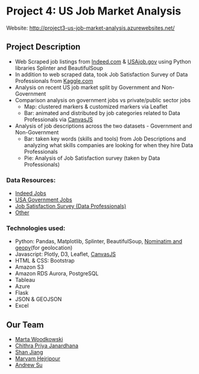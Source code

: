 # Project 4: US Job Market Analysis
Website: http://project3-us-job-market-analysis.azurewebsites.net/
## Project Description
* Web Scraped job listings from [Indeed.com](https://www.indeed.com/) & [USAjob.gov](https://www.usajobs.gov/) using Python libraries Splinter and BeautifulSoup
* In addition to web scraped data, took Job Satisfaction Survey of Data Professionals from [Kaggle.com](https://www.kaggle.com/)
* Analysis on recent US job market split by Government and Non-Government
* Comparison analysis on government jobs vs private/public sector jobs 
   * Map: clustered markers & customized markers via Leaflet
   * Bar: animated and distributed by job categories related to Data Professionals via [CanvasJS](https://canvasjs.com/javascript-charts/animated-chart/)
* Analysis of job descriptions across the two datasets - Government and Non-Government
   * Bar: taken key words (skills and tools) from Job Descriptions and analyzing what skills companies are looking for when they hire Data Professionals
   * Pie: Analysis of Job Satisfaction survey (taken by Data Professionals)
<!-- * Analysis on salary by industry and occupation (2020)
   * Bar: animated and distributed by industry and occupation via Plotly
* Statistical analysis on Occupations by state (2020)
   * Map: choropleth layers sorted by occupation via Leaflet -->

### Data Resources:

* [Indeed Jobs](https://us-job-market-mw.s3.us-west-2.amazonaws.com/mw_job_listings_scraped.csv)
* [USA Government Jobs](https://us-job-market-mw.s3.us-west-2.amazonaws.com/mw_govjob_listings_scraped.csv)
* [Job Satisfaction Survey (Data Professionals)](https://www.kaggle.com/phuchuynguyen/datarelated-developers-survey-by-stack-overflow)
* [Other](https://github.com/mriganv/Project-3-Project-4/tree/main/static/resources)

### Technologies used:

* Python: Pandas, Matplotlib, Splinter, BeautifulSoup, [Nominatim and geopy](https://medium.com/analytics-vidhya/how-to-generate-lat-and-long-coordinates-of-city-without-using-apis-25ebabcaf1d5)(for geolocation)
* Javascript: Plotly, D3, Leaflet, [CanvasJS](https://canvasjs.com/javascript-charts/animated-chart/)
* HTML & CSS: Bootstrap
* Amazon S3
* Amazon RDS Aurora, PostgreSQL
* Tableau
* Azure
* Flask
* JSON & GEOJSON
* Excel



## Our Team

* [Marta Woodkowski](https://github.com/MartaWoodkowski)
* [Chithra Priya Janardhana](https://github.com/mriganv)
* [Shan Jiang](https://github.com/FrankJiang1208)
* [Maryam Hejripour](https://github.com/mforoohi)
* [Andrew Su](https://github.com/isoju)

